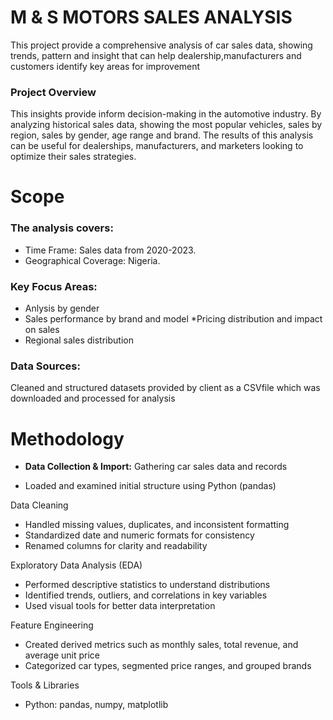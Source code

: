 # M & S MOTORS SALES ANALYSIS
This project provide a comprehensive analysis of car sales data, showing trends, pattern and insight that can help dealership,manufacturers and customers identify key areas for improvement

### Project Overview

This insights  provide inform decision-making in the automotive industry. By analyzing historical sales data, 
showing the most popular vehicles, sales by region, sales by gender, age range and brand. The results of this analysis can be useful for dealerships, manufacturers, and marketers looking to optimize their sales strategies.

# Scope
### The analysis covers:
  * Time Frame: Sales data from 2020-2023.
  * Geographical Coverage: Nigeria.

### Key Focus Areas:
  * Anlysis by gender
  * Sales performance by brand and model
  *Pricing distribution and impact on sales
  * Regional sales distribution

### Data Sources:
 Cleaned and structured datasets  provided by client as a CSVfile which was downloaded and processed for analysis

# Methodology
  - **Data Collection & Import:** Gathering car sales  data and records
* Loaded and examined initial structure using Python (pandas)

Data Cleaning
* Handled missing values, duplicates, and inconsistent formatting
* Standardized date and numeric formats for consistency
* Renamed columns for clarity and readability

Exploratory Data Analysis (EDA)
* Performed descriptive statistics to understand distributions
* Identified trends, outliers, and correlations in key variables
* Used visual tools for better data interpretation

Feature Engineering
* Created derived metrics such as monthly sales, total revenue, and average unit price
* Categorized car types, segmented price ranges, and grouped brands

Tools & Libraries
* Python: pandas, numpy, matplotlib




